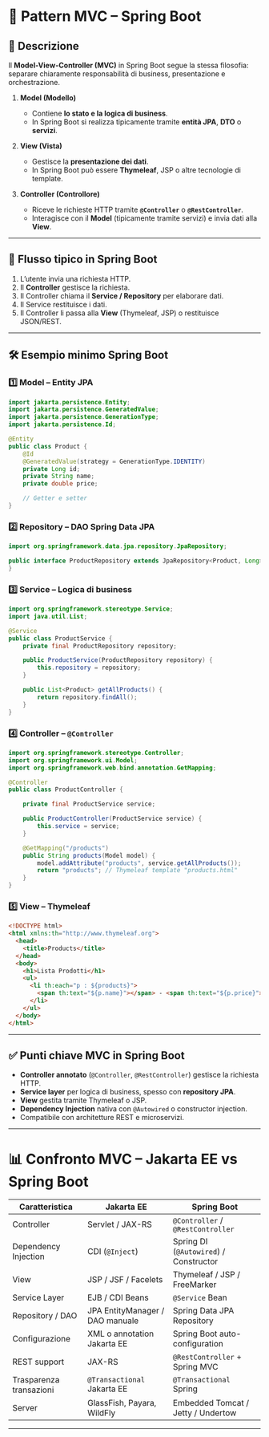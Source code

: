 # 🧩 Pattern MVC – Spring Boot

## 📌 Descrizione

Il **Model-View-Controller (MVC)** in Spring Boot segue la stessa filosofia: separare chiaramente responsabilità di business, presentazione e orchestrazione.

1. **Model (Modello)**

   - Contiene **lo stato e la logica di business**.
   - In Spring Boot si realizza tipicamente tramite **entità JPA**, **DTO** o **servizi**.

2. **View (Vista)**

   - Gestisce la **presentazione dei dati**.
   - In Spring Boot può essere **Thymeleaf**, JSP o altre tecnologie di template.

3. **Controller (Controllore)**

   - Riceve le richieste HTTP tramite **`@Controller`** o **`@RestController`**.
   - Interagisce con il **Model** (tipicamente tramite servizi) e invia dati alla **View**.

---

## 🔁 Flusso tipico in Spring Boot

1. L’utente invia una richiesta HTTP.
2. Il **Controller** gestisce la richiesta.
3. Il Controller chiama il **Service / Repository** per elaborare dati.
4. Il Service restituisce i dati.
5. Il Controller li passa alla **View** (Thymeleaf, JSP) o restituisce JSON/REST.

---

## 🛠️ Esempio minimo Spring Boot

### 1️⃣ Model – Entity JPA

```java
import jakarta.persistence.Entity;
import jakarta.persistence.GeneratedValue;
import jakarta.persistence.GenerationType;
import jakarta.persistence.Id;

@Entity
public class Product {
    @Id
    @GeneratedValue(strategy = GenerationType.IDENTITY)
    private Long id;
    private String name;
    private double price;

    // Getter e setter
}
```

### 2️⃣ Repository – DAO Spring Data JPA

```java
import org.springframework.data.jpa.repository.JpaRepository;

public interface ProductRepository extends JpaRepository<Product, Long> {
}
```

### 3️⃣ Service – Logica di business

```java
import org.springframework.stereotype.Service;
import java.util.List;

@Service
public class ProductService {
    private final ProductRepository repository;

    public ProductService(ProductRepository repository) {
        this.repository = repository;
    }

    public List<Product> getAllProducts() {
        return repository.findAll();
    }
}
```

### 4️⃣ Controller – `@Controller`

```java
import org.springframework.stereotype.Controller;
import org.springframework.ui.Model;
import org.springframework.web.bind.annotation.GetMapping;

@Controller
public class ProductController {

    private final ProductService service;

    public ProductController(ProductService service) {
        this.service = service;
    }

    @GetMapping("/products")
    public String products(Model model) {
        model.addAttribute("products", service.getAllProducts());
        return "products"; // Thymeleaf template "products.html"
    }
}
```

### 5️⃣ View – Thymeleaf

```html
<!DOCTYPE html>
<html xmlns:th="http://www.thymeleaf.org">
  <head>
    <title>Products</title>
  </head>
  <body>
    <h1>Lista Prodotti</h1>
    <ul>
      <li th:each="p : ${products}">
        <span th:text="${p.name}"></span> - <span th:text="${p.price}"></span> €
      </li>
    </ul>
  </body>
</html>
```

---

## ✅ Punti chiave MVC in Spring Boot

- **Controller annotato** (`@Controller`, `@RestController`) gestisce la richiesta HTTP.
- **Service layer** per logica di business, spesso con **repository JPA**.
- **View** gestita tramite Thymeleaf o JSP.
- **Dependency Injection** nativa con `@Autowired` o constructor injection.
- Compatibile con architetture REST e microservizi.

---

# 📊 Confronto MVC – Jakarta EE vs Spring Boot

| Caratteristica          | Jakarta EE                      | Spring Boot                            |
| ----------------------- | ------------------------------- | -------------------------------------- |
| Controller              | Servlet / JAX-RS                | `@Controller` / `@RestController`      |
| Dependency Injection    | CDI (`@Inject`)                 | Spring DI (`@Autowired`) / Constructor |
| View                    | JSP / JSF / Facelets            | Thymeleaf / JSP / FreeMarker           |
| Service Layer           | EJB / CDI Beans                 | `@Service` Bean                        |
| Repository / DAO        | JPA EntityManager / DAO manuale | Spring Data JPA Repository             |
| Configurazione          | XML o annotation Jakarta EE     | Spring Boot auto-configuration         |
| REST support            | JAX-RS                          | `@RestController` + Spring MVC         |
| Trasparenza transazioni | `@Transactional` Jakarta EE     | `@Transactional` Spring                |
| Server                  | GlassFish, Payara, WildFly      | Embedded Tomcat / Jetty / Undertow     |

---
